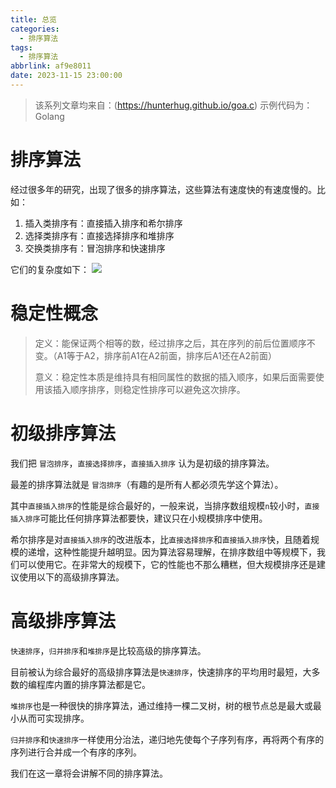 ```yaml
---
title: 总览
categories:
  - 排序算法
tags:
  - 排序算法
abbrlink: af9e8011
date: 2023-11-15 23:00:00
---
```


> 该系列文章均来自：(https://hunterhug.github.io/goa.c)
> 示例代码为：Golang

# 排序算法

经过很多年的研究，出现了很多的排序算法，这些算法有速度快的有速度慢的。比如：
1. 插入类排序有：直接插入排序和希尔排序
2. 选择类排序有：直接选择排序和堆排序
3. 交换类排序有：冒泡排序和快速排序

它们的复杂度如下：
![](/images/algorithm/sort/sort.png)

<!-- more -->

# 稳定性概念
> 定义：能保证两个相等的数，经过排序之后，其在序列的前后位置顺序不变。（A1等于A2，排序前A1在A2前面，排序后A1还在A2前面）
>
> 意义：稳定性本质是维持具有相同属性的数据的插入顺序，如果后面需要使用该插入顺序排序，则稳定性排序可以避免这次排序。

# 初级排序算法
我们把 `冒泡排序`，`直接选择排序`，`直接插入排序` 认为是初级的排序算法。

最差的排序算法就是 `冒泡排序`（有趣的是所有人都必须先学这个算法）。

其中`直接插入排序`的性能是综合最好的，一般来说，当排序数组规模`n`较小时，`直接插入排序`可能比任何排序算法都要快，建议只在小规模排序中使用。

希尔排序是对`直接插入排序`的改进版本，比`直接选择排序`和`直接插入排序`快，且随着规模的递增，这种性能提升越明显。因为算法容易理解，在排序数组中等规模下，我们可以使用它。在非常大的规模下，它的性能也不那么糟糕，但大规模排序还是建议使用以下的高级排序算法。

# 高级排序算法
`快速排序`，`归并排序`和`堆排序`是比较高级的排序算法。

目前被认为综合最好的高级排序算法是`快速排序`，快速排序的平均用时最短，大多数的编程库内置的排序算法都是它。

`堆排序`也是一种很快的排序算法，通过维持一棵二叉树，树的根节点总是最大或最小从而可实现排序。

`归并排序`和`快速排序`一样使用分治法，递归地先使每个子序列有序，再将两个有序的序列进行合并成一个有序的序列。

我们在这一章将会讲解不同的排序算法。